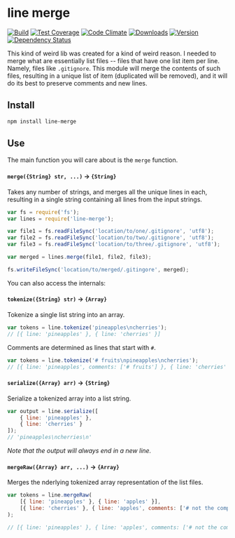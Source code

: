 # line merge

[![Build][1]][2]
[![Test Coverage][3]][4]
[![Code Climate][5]][6]
[![Downloads][7]][8]
[![Version][9]][8]
[![Dependency Status][10]][11]

[1]: https://travis-ci.org/catdad/line-merge.svg?branch=master
[2]: https://travis-ci.org/catdad/line-merge

[3]: https://codeclimate.com/github/catdad/line-merge/badges/coverage.svg
[4]: https://codeclimate.com/github/catdad/line-merge/coverage

[5]: https://codeclimate.com/github/catdad/line-merge/badges/gpa.svg
[6]: https://codeclimate.com/github/catdad/line-merge

[7]: https://img.shields.io/npm/dm/line-merge.svg
[8]: https://www.npmjs.com/package/line-merge
[9]: https://img.shields.io/npm/v/line-merge.svg

[10]: https://david-dm.org/catdad/line-merge.svg
[11]: https://david-dm.org/catdad/line-merge

This kind of weird lib was created for a kind of weird reason. I needed to merge what are essentially list files -- files that have one list item per line. Namely, files like `.gitignore`. This module will merge the contents of such files, resulting in a unique list of item (duplicated will be removed), and it will do its best to preserve comments and new lines.

## Install

```bash
npm install line-merge
```

## Use

The main function you will care about is the `merge` function.

#### **`merge({String} str, ...)`** → `{String}`

Takes any number of strings, and merges all the unique lines in each, resulting in a single string containing all lines from the input strings.

```javascript
var fs = require('fs');
var lines = require('line-merge');

var file1 = fs.readFileSync('location/to/one/.gitignore', 'utf8');
var file2 = fs.readFileSync('location/to/two/.gitignore', 'utf8');
var file3 = fs.readFileSync('location/to/three/.gitignore', 'utf8');

var merged = lines.merge(file1, file2, file3);

fs.writeFileSync('location/to/merged/.gitingore', merged);
```

You can also access the internals:

#### **`tokenize({String} str)`** → `{Array}`

Tokenize a single list string into an array.

```javascript
var tokens = line.tokenize('pineapples\ncherries');
// [{ line: 'pineapples' }, { line: 'cherries' }]
```

Comments are determined as lines that start with `#`.

```javascript
var tokens = line.tokenize('# fruits\npineapples\ncherries');
// [{ line: 'pineapples', comments: ['# fruits'] }, { line: 'cherries' }]
```

#### **`serialize({Array} arr)`** → `{String}`

Serialize a tokenized array into a list string.

```javascript
var output = line.serialize([
    { line: 'pineapples' },
    { line: 'cherries' }
]);
// 'pineapples\ncherries\n'
```

_Note that the output will always end in a new line._

#### **`mergeRaw({Array} arr, ...)`** → `{Array}`

Merges the nderlying tokenized array representation of the list files.

```javascript
var tokens = line.mergeRaw(
    [{ line: 'pineapples' }, { line: 'apples' }],
    [{ line: 'cherries' }, { line: 'apples', comments: ['# not the company'] }]
);

// [{ line: 'pineapples' }, { line: 'apples', comments: ['# not the company'] }, { line: 'cherries' }]
```
